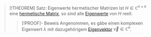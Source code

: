 > [!THEOREM] Satz: Eigenwerte hermetischer Matrizen
> Ist $H\in\mathbb{C}^{n\times n}$ eine [hermetische Matrix](Hermetische%20Matrix.md), so sind alle [Eigenwerte](../../Quadratische%20Matrizen/Eigenwerte%20und%20Eigenvektoren/Eigenwert.md) von $H$ reell.
> > [!PROOF]- Beweis
> > Angenommen, es gäbe einen komplexen Eigenwert $\lambda$ mit dazugehörigem [Eigenvektor](../../Quadratische%20Matrizen/Eigenwerte%20und%20Eigenvektoren/Eigenvektor.md) $\vec{v}\in\mathbb{C}^n$.
> > 